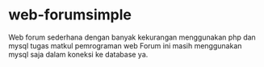 # web-forumsimple
Web forum sederhana dengan banyak kekurangan menggunakan php dan mysql tugas matkul pemrograman web
Forum ini masih menggunakan mysql saja dalam koneksi ke database ya.
